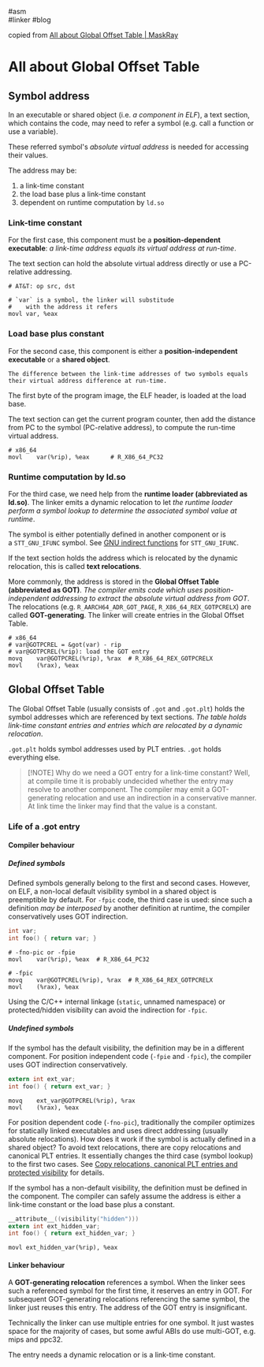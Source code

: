 #asm  
#linker
#blog

copied from [All about Global Offset Table | MaskRay](https://maskray.me/blog/2021-08-29-all-about-global-offset-table)

# All about Global Offset Table

## Symbol address

In an executable or shared object (i.e. _a component in ELF_), a text section, which contains the code, may need to refer a symbol (e.g. call a function or use a variable). 

These referred symbol's _absolute virtual address_ is needed for accessing their values. 

The address may be:
1. a link-time constant
2. the load base plus a link-time constant
3. dependent on runtime computation by `ld.so`


### Link-time constant

For the first case, this component must be a **position-dependent executable**: _a link-time address equals its virtual address at run-time_. 

The text section can hold the absolute virtual address directly or use a PC-relative addressing.

```
# AT&T: op src, dst 

# `var` is a symbol, the linker will substitude
#    with the address it refers
movl var, %eax       
```


### Load base plus constant

For the second case, this component is either a **position-independent executable** or a **shared object**. 

    The difference between the link-time addresses of two symbols equals their virtual address difference at run-time. 

The first byte of the program image, the ELF header, is loaded at the load base. 

The text section can get the current program counter, then add the distance from PC to the symbol (PC-relative address), to compute the run-time virtual address.

```
# x86_64  
movl    var(%rip), %eax      # R_X86_64_PC32
```


### Runtime computation by ld.so

For the third case, we need help from the **runtime loader (abbreviated as ld.so)**. 
The linker emits a dynamic relocation to let _the runtime loader perform a symbol lookup to determine the associated symbol value at runtime_.

The symbol is either potentially defined in another component or is a `STT_GNU_IFUNC` symbol. See [GNU indirect functions](https://willnewton.name/2013/07/02/using-gnu-indirect-functions/) for `STT_GNU_IFUNC`.

If the text section holds the address which is relocated by the dynamic relocation, this is called **text relocations**.

More commonly, the address is stored in the **Global Offset Table (abbreviated as GOT)**. 
_The compiler emits code which uses position-independent addressing to extract the absolute virtual address from GOT_. 
The relocations (e.g. `R_AARCH64_ADR_GOT_PAGE`, `R_X86_64_REX_GOTPCRELX`) are called **GOT-generating**. 
The linker will create entries in the Global Offset Table.

```
# x86_64  
# var@GOTPCREL = &got(var) - rip  
# var@GOTPCREL(%rip): load the GOT entry  
movq    var@GOTPCREL(%rip), %rax  # R_X86_64_REX_GOTPCRELX  
movl    (%rax), %eax
```


## Global Offset Table

The Global Offset Table (usually consists of `.got` and `.got.plt`) holds the symbol addresses which are referenced by text sections. _The table holds link-time constant entries and entries which are relocated by a dynamic relocation_.

`.got.plt` holds symbol addresses used by PLT entries. `.got` holds everything else.

>[!NOTE] Why do we need a GOT entry for a link-time constant? 
>Well, at compile time it is probably undecided whether the entry may resolve to another component. The compiler may emit a GOT-generating relocation and use an indirection in a conservative manner. At link time the linker may find that the value is a constant.

### Life of a .got entry

#### Compiler behaviour

##### Defined symbols

Defined symbols generally belong to the first and second cases. However, on ELF, a non-local default visibility symbol in a shared object is preemptible by default. For `-fpic` code, the third case is used: since such a definition _may be interposed_ by another definition at runtime, the compiler conservatively uses GOT indirection.

```c
int var;  
int foo() { return var; }
```

```
# -fno-pic or -fpie
movl    var(%rip), %eax  # R_X86_64_PC32

# -fpic
movq    var@GOTPCREL(%rip), %rax  # R_X86_64_REX_GOTPCRELX
movl    (%rax), %eax
```
Using the C/C++ internal linkage (`static`, unnamed namespace) or protected/hidden visibility can avoid the indirection for `-fpic`.


##### Undefined symbols

If the symbol has the default visibility, the definition may be in a different component. For position independent code (`-fpie` and `-fpic`), the compiler uses GOT indirection conservatively.
```c
extern int ext_var;  
int foo() { return ext_var; }
```

```
movq    ext_var@GOTPCREL(%rip), %rax  
movl    (%rax), %eax
```

For position dependent code (`-fno-pic`), traditionally the compiler optimizes for statically linked executables and uses direct addressing (usually absolute relocations). How does it work if the symbol is actually defined in a shared object? To avoid text relocations, there are copy relocations and canonical PLT entries. It essentially changes the third case (symbol lookup) to the first two cases. See [Copy relocations, canonical PLT entries and protected visibility](https://maskray.me/blog/2021-01-09-copy-relocations-canonical-plt-entries-and-protected) for details.

If the symbol has a non-default visibility, the definition must be defined in the component. The compiler can safely assume the address is either a link-time constant or the load base plus a constant.

```c
__attribute__((visibility("hidden")))  
extern int ext_hidden_var;  
int foo() { return ext_hidden_var; }
```

```
movl ext_hidden_var(%rip), %eax
```


#### Linker behaviour

A **GOT-generating relocation** references a symbol. When the linker sees such a referenced symbol for the first time, it reserves an entry in GOT. For subsequent GOT-generating relocations referencing the same symbol, the linker just reuses this entry. The address of the GOT entry is insignificant.

Technically the linker can use multiple entries for one symbol. It just wastes space for the majority of cases, but some awful ABIs do use multi-GOT, e.g. mips and ppc32.

The entry needs a dynamic relocation or is a link-time constant.




